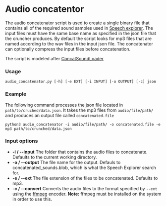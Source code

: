 # Audio concatentor

The audio concatenator script is used to create a single binary file that contains all of the required sound samples used in [Speech explorer](https://github.com/SSGL-SEP/speech_explorer). The input files must have the same base name as specified in the json file that the cruncher produces. By default the script looks for mp3 files that are named according to the wav files in the input json file. The concatenator can optionally compress the input files before concatenation. 

The script is modeled after [ConcatSoundLoader](https://github.com/spite/ConcatSoundLoader)

### Usage
`audio_concatenator.py [-h] [-e EXT] [-i INPUT] [-o OUTPUT] [-c] json` 

### Example

The following command processes the json file located in `path/to/cruched/data.json`. It takes the mp3 files from `audio/file/path/` and produces an output file called `concatenated.file`

`python3 audio_concatenator -i audio/file/path/ -o concatenated.file -e mp3 path/to/crunched/data.json`

### Input options

* __-i / --input__ The folder that contains the audio files to concatenate. Defaults to the current working directory.
* __-o / --output__ The file name for the output. Defauls to concatenated_sounds.blob, which is what the Speech Explorer search for.
* __-e / --ext__ The file extension of the files to be concatenated. Defaults to mp3.
* __-c / --convert__ Converts the audio files to the format specified by `--ext` using the [ffmpeg](https://ffmpeg.org/) encoder. __Note:__ ffmpeg must be installed on the system in order to use this.

